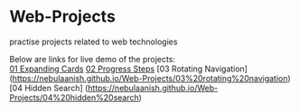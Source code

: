 # Web-Projects
practise projects related to web technologies

Below are links for live demo of the projects:
<br>
[01 Expanding Cards](https://nebulaanish.github.io/Web-Projects/01%20Expanding%20Cards)
[02 Progress Steps](https://nebulaanish.github.io/Web-Projects/02%20Progress%20Steps)
[03 Rotating Navigation] (https://nebulaanish.github.io/Web-Projects/03%20rotating%20navigation)
[04 Hidden Search] (https://nebulaanish.github.io/Web-Projects/04%20hidden%20search)

